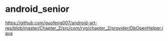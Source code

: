 # android_senior

https://github.com/guofeng007/android-art-res/blob/master/Chapter_2/src/com/ryg/chapter_2/provider/DbOpenHelper.java

